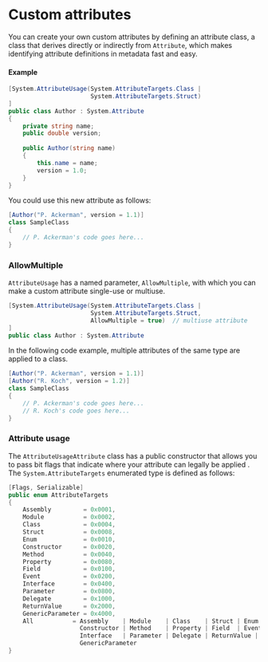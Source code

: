 # Custom attributes

You can create your own custom attributes by defining an attribute class, a class that derives directly or indirectly from `Attribute`, which makes identifying attribute definitions in metadata fast and easy.

#### Example

```csharp
[System.AttributeUsage(System.AttributeTargets.Class |  
                       System.AttributeTargets.Struct)  
]  
public class Author : System.Attribute  
{  
    private string name;  
    public double version;  
  
    public Author(string name)  
    {  
        this.name = name;  
        version = 1.0;  
    }  
}  
```

You could use this new attribute as follows:

```csharp
[Author("P. Ackerman", version = 1.1)]  
class SampleClass  
{  
    // P. Ackerman's code goes here...  
}  
```

### AllowMultiple

`AttributeUsage` has a named parameter, `AllowMultiple`, with which you can make a custom attribute single-use or multiuse.

```csharp
[System.AttributeUsage(System.AttributeTargets.Class |  
                       System.AttributeTargets.Struct,  
                       AllowMultiple = true)  // multiuse attribute  
]  
public class Author : System.Attribute 
```

In the following code example, multiple attributes of the same type are applied to a class.

```csharp
[Author("P. Ackerman", version = 1.1)]  
[Author("R. Koch", version = 1.2)]  
class SampleClass  
{  
    // P. Ackerman's code goes here...  
    // R. Koch's code goes here...  
}  
```

### Attribute usage

The `AttributeUsageAttribute` class has a public constructor that allows you to pass bit flags that indicate where your attribute can legally be applied . The `System.AttributeTargets` enumerated type is defined as follows:

```csharp
[Flags, Serializable]
public enum AttributeTargets
{
    Assembly         = 0x0001,
    Module           = 0x0002,
    Class            = 0x0004,
    Struct           = 0x0008,
    Enum             = 0x0010,
    Constructor      = 0x0020,
    Method           = 0x0040,
    Property         = 0x0080,
    Field            = 0x0100,
    Event            = 0x0200,
    Interface        = 0x0400,
    Parameter        = 0x0800,
    Delegate         = 0x1000,
    ReturnValue      = 0x2000,
    GenericParameter = 0x4000,
    All           = Assembly    | Module    | Class    | Struct | Enum  |
                    Constructor | Method    | Property | Field  | Event |
                    Interface   | Parameter | Delegate | ReturnValue |
                    GenericParameter
}
```

